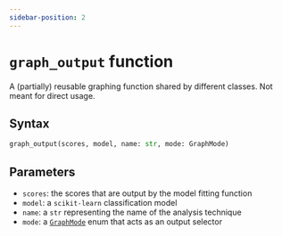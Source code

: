 ```yaml
---
sidebar-position: 2
---
```


# `graph_output` function

A (partially) reusable graphing function shared by different classes. Not meant for direct usage.

## Syntax

```python
graph_output(scores, model, name: str, mode: GraphMode)
```

## Parameters

- `scores`: the scores that are output by the model fitting function
- `model`: a `scikit-learn` classification model
- `name`: a `str` representing the name of the analysis technique
- `mode`: a [`GraphMode`](./graphmode.md) enum that acts as an output selector
